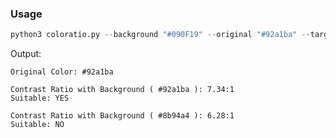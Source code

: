 ### Usage

``` python
python3 coloratio.py --background "#090F19" --original "#92a1ba" --target "#8b94a4"
```

Output:

``` text
Original Color: #92a1ba

Contrast Ratio with Background ( #92a1ba ): 7.34:1
Suitable: YES

Contrast Ratio with Background ( #8b94a4 ): 6.28:1
Suitable: NO
```

